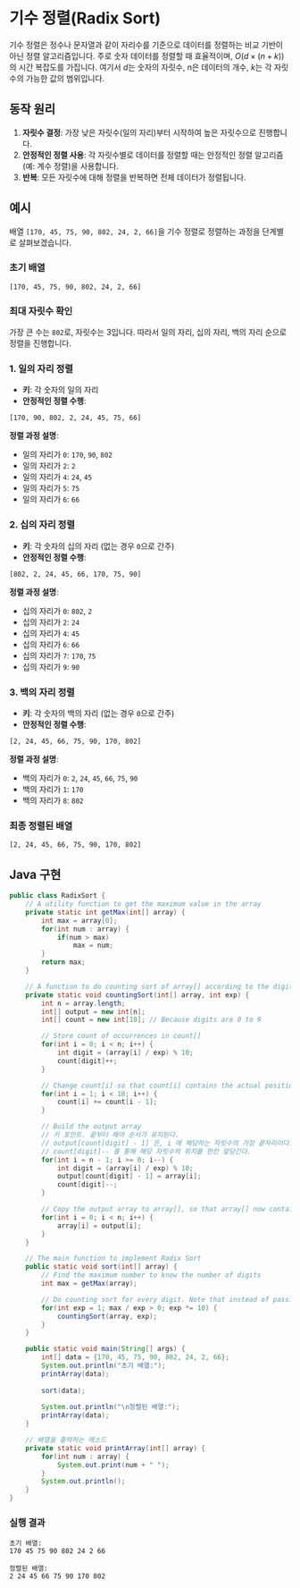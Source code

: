

# 기수 정렬(Radix Sort)

기수 정렬은 정수나 문자열과 같이 자리수를 기준으로 데이터를 정렬하는 비교 기반이 아닌 정렬 알고리즘입니다. 주로 숫자 데이터를 정렬할 때 효율적이며, $O(d \times (n + k))$의 시간 복잡도를 가집니다. 여기서 $d$는 숫자의 자릿수, $n$은 데이터의 개수, $k$는 각 자릿수의 가능한 값의 범위입니다.

## 동작 원리

1. **자릿수 결정**: 가장 낮은 자릿수(일의 자리)부터 시작하여 높은 자릿수으로 진행합니다.
2. **안정적인 정렬 사용**: 각 자릿수별로 데이터를 정렬할 때는 안정적인 정렬 알고리즘(예: 계수 정렬)을 사용합니다.
3. **반복**: 모든 자릿수에 대해 정렬을 반복하면 전체 데이터가 정렬됩니다.

## 예시

배열 `[170, 45, 75, 90, 802, 24, 2, 66]`을 기수 정렬로 정렬하는 과정을 단계별로 살펴보겠습니다.

### 초기 배열

```
[170, 45, 75, 90, 802, 24, 2, 66]
```

### 최대 자릿수 확인

가장 큰 수는 `802`로, 자릿수는 $3$입니다. 따라서 일의 자리, 십의 자리, 백의 자리 순으로 정렬을 진행합니다.

### 1. 일의 자리 정렬

- **키**: 각 숫자의 일의 자리
- **안정적인 정렬 수행**:

```
[170, 90, 802, 2, 24, 45, 75, 66]
```

**정렬 과정 설명**:
- 일의 자리가 `0`: `170`, `90`, `802`
- 일의 자리가 `2`: `2`
- 일의 자리가 `4`: `24`, `45`
- 일의 자리가 `5`: `75`
- 일의 자리가 `6`: `66`

### 2. 십의 자리 정렬

- **키**: 각 숫자의 십의 자리 (없는 경우 `0`으로 간주)
- **안정적인 정렬 수행**:

```
[802, 2, 24, 45, 66, 170, 75, 90]
```

**정렬 과정 설명**:
- 십의 자리가 `0`: `802`, `2`
- 십의 자리가 `2`: `24`
- 십의 자리가 `4`: `45`
- 십의 자리가 `6`: `66`
- 십의 자리가 `7`: `170`, `75`
- 십의 자리가 `9`: `90`

### 3. 백의 자리 정렬

- **키**: 각 숫자의 백의 자리 (없는 경우 `0`으로 간주)
- **안정적인 정렬 수행**:

```
[2, 24, 45, 66, 75, 90, 170, 802]
```

**정렬 과정 설명**:
- 백의 자리가 `0`: `2`, `24`, `45`, `66`, `75`, `90`
- 백의 자리가 `1`: `170`
- 백의 자리가 `8`: `802`

### 최종 정렬된 배열

```
[2, 24, 45, 66, 75, 90, 170, 802]
```

## Java 구현

```java
public class RadixSort {
    // A utility function to get the maximum value in the array
    private static int getMax(int[] array) {
        int max = array[0];
        for(int num : array) {
            if(num > max)
                max = num;
        }
        return max;
    }

    // A function to do counting sort of array[] according to the digit represented by exp
    private static void countingSort(int[] array, int exp) {
        int n = array.length;
        int[] output = new int[n];
        int[] count = new int[10]; // Because digits are 0 to 9

        // Store count of occurrences in count[]
        for(int i = 0; i < n; i++) {
            int digit = (array[i] / exp) % 10;
            count[digit]++;
        }

        // Change count[i] so that count[i] contains the actual position of this digit in output[]
        for(int i = 1; i < 10; i++) {
            count[i] += count[i - 1];
        }

        // Build the output array
        // 키 포인트. 끝부터 해야 순서가 유지된다.
        // output[count[digit] - 1] 은, i 에 해당하는 자릿수의 가장 끝자리이다.
        // count[digit]-- 를 통해 해당 자릿수의 위치를 한칸 앞당긴다.
        for(int i = n - 1; i >= 0; i--) {
            int digit = (array[i] / exp) % 10;
            output[count[digit] - 1] = array[i];
            count[digit]--;
        }

        // Copy the output array to array[], so that array[] now contains sorted numbers according to current digit
        for(int i = 0; i < n; i++) {
            array[i] = output[i];
        }
    }

    // The main function to implement Radix Sort
    public static void sort(int[] array) {
        // Find the maximum number to know the number of digits
        int max = getMax(array);

        // Do counting sort for every digit. Note that instead of passing the digit number, exp is passed. exp is 10^i where i is the current digit number
        for(int exp = 1; max / exp > 0; exp *= 10) {
            countingSort(array, exp);
        }
    }

    public static void main(String[] args) {
        int[] data = {170, 45, 75, 90, 802, 24, 2, 66};
        System.out.println("초기 배열:");
        printArray(data);
        
        sort(data);
        
        System.out.println("\n정렬된 배열:");
        printArray(data);
    }

    // 배열을 출력하는 메소드
    private static void printArray(int[] array) {
        for(int num : array) {
            System.out.print(num + " ");
        }
        System.out.println();
    }
}
```

### 실행 결과

```
초기 배열:
170 45 75 90 802 24 2 66 

정렬된 배열:
2 24 45 66 75 90 170 802 
```
